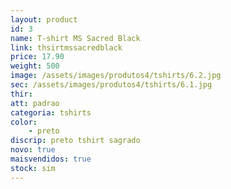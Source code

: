 ```yaml
---
layout: product
id: 3
name: T-shirt MS Sacred Black
link: thsirtmssacredblack
price: 17.90
weight: 500
image: /assets/images/produtos4/tshirts/6.2.jpg
sec: /assets/images/produtos4/tshirts/6.1.jpg
thir: 
att: padrao
categoria: tshirts
color:
    - preto
discrip: preto tshirt sagrado 
novo: true
maisvendidos: true
stock: sim
---
```

